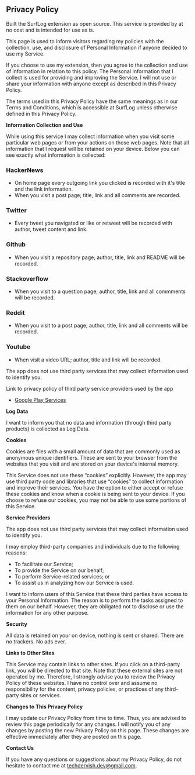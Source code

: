 ## Privacy Policy

Built the SurfLog extension as open source. This service is provided by at no cost and is intended for use as is.

This page is used to inform visitors regarding my policies with the collection, use, and disclosure of Personal Information if anyone decided to use my Service.

If you choose to use my extension, then you agree to the collection and use of information in relation to this policy. The Personal Information that I collect is used for providing and improving the Service. I will not use or share your information with anyone except as described in this Privacy Policy.

The terms used in this Privacy Policy have the same meanings as in our Terms and Conditions, which is accessible at SurfLog unless otherwise defined in this Privacy Policy.

**Information Collection and Use**

While using this service I may collect information when you visit some particular web pages or from your actions on those web pages. Note that all information that I request will be retained on your device. Below you can see exactly what information is collected:

### HackerNews

- On home page every outgoing link you clicked is recorded with it's title and the link information.
- When you visit a post page; title, link and all comments are recorded.

### Twitter

- Every tweet you navigated or like or retweet will be recorded with author, tweet content and link.

### Github

- When you visit a repository page; author, title, link and README will be recorded.

### Stackoverflow

- When you visit to a question page; author, title, link and all commments will be recorded.

### Reddit

- When you visit to a post page; author, title, link and all comments will be recorded.

### Youtube

- When visit a video URL; author, title and link will be recorded.

The app does not use third party services that may collect information used to identify you.

Link to privacy policy of third party service providers used by the app

- [Google Play Services](https://www.google.com/policies/privacy/)

**Log Data**

I want to inform you that no data and information (through third party products) is collected as Log Data.

**Cookies**

Cookies are files with a small amount of data that are commonly used as anonymous unique identifiers. These are sent to your browser from the websites that you visit and are stored on your device's internal memory.

This Service does not use these “cookies” explicitly. However, the app may use third party code and libraries that use “cookies” to collect information and improve their services. You have the option to either accept or refuse these cookies and know when a cookie is being sent to your device. If you choose to refuse our cookies, you may not be able to use some portions of this Service.

**Service Providers**

The app does not use third party services that may collect information used to identify you.

I may employ third-party companies and individuals due to the following reasons:

- To facilitate our Service;
- To provide the Service on our behalf;
- To perform Service-related services; or
- To assist us in analyzing how our Service is used.

I want to inform users of this Service that these third parties have access to your Personal Information. The reason is to perform the tasks assigned to them on our behalf. However, they are obligated not to disclose or use the information for any other purpose.

**Security**

All data is retained on your on device, nothing is sent or shared. There are no trackers. No ads ever.

**Links to Other Sites**

This Service may contain links to other sites. If you click on a third-party link, you will be directed to that site. Note that these external sites are not operated by me. Therefore, I strongly advise you to review the Privacy Policy of these websites. I have no control over and assume no responsibility for the content, privacy policies, or practices of any third-party sites or services.

**Changes to This Privacy Policy**

I may update our Privacy Policy from time to time. Thus, you are advised to review this page periodically for any changes. I will notify you of any changes by posting the new Privacy Policy on this page. These changes are effective immediately after they are posted on this page.

**Contact Us**

If you have any questions or suggestions about my Privacy Policy, do not hesitate to contact me at techdervish.dev@gmail.com.
